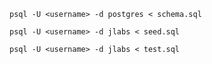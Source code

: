 
    psql -U <username> -d postgres < schema.sql

    psql -U <username> -d jlabs < seed.sql

    psql -U <username> -d jlabs < test.sql

